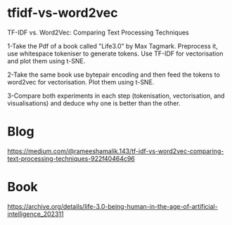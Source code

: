 # tfidf-vs-word2vec
TF-IDF vs. Word2Vec: Comparing Text Processing Techniques

1-Take the Pdf of a book called "Life3.0" by Max Tagmark. Preprocess it, use whitespace tokeniser to generate tokens. Use TF-IDF for vectorisation and plot them using t-SNE. 

2-Take the same book use bytepair encoding and then feed the tokens to word2vec for vectorisation. Plot them using t-SNE. 

3-Compare both experiments in each step (tokenisation, vectorisation, and visualisations) and deduce why one is better than the other. 

# Blog
https://medium.com/@rameeshamalik.143/tf-idf-vs-word2vec-comparing-text-processing-techniques-922f40464c96
# Book
https://archive.org/details/life-3.0-being-human-in-the-age-of-artificial-intelligence_202311
